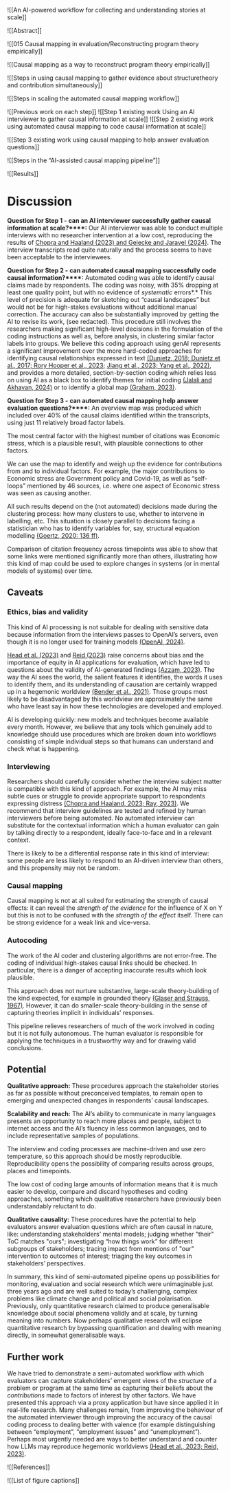 ![[An AI-powered workflow for collecting and understanding stories at scale]]

![[Abstract]]

![[015 Causal mapping in evaluation/Reconstructing program theory empirically]] 

![[Causal mapping as a way to reconstruct program theory empirically]]

![[Steps in using causal mapping to gather evidence about structuretheory and contribution simultaneously]]

![[Steps in scaling the automated causal mapping workflow]] 

![[Previous work on each step]] 
![[Step 1 existing work Using an AI interviewer to gather causal information at scale]]
![[Step 2 existing work using automated causal mapping to code causal information at scale]] 

![[Step 3 existing work using causal mapping to help answer evaluation questions]]

![[Steps in the “AI-assisted causal mapping pipeline”]]

![[Results]] 

# **Discussion** 

**Question for Step 1 -** **can an AI interviewer successfully gather causal information at scale?****:** Our AI interviewer was able to conduct multiple interviews with no researcher intervention at a low cost, reproducing the results of [Chopra and Haaland (2023) and Geiecke and Jaravel (2024)](https://www.zotero.org/google-docs/?nzAgJV). The interview transcripts read quite naturally and the process seems to have been acceptable to the interviewees. 

**Question for Step 2 -** **can automated causal mapping successfully code causal information?****:** Automated coding was able to identify causal claims made by respondents. The coding was noisy, with 35% dropping at least one quality point, but with no evidence of *systematic* errors*.* This level of precision is adequate for sketching out “causal landscapes” but would not be for high-stakes evaluations without additional manual correction. The accuracy can also be substantially improved by getting the AI to revise its work, (see redacted). This procedure still involves the researchers making significant high-level decisions in the formulation of the coding instructions as well as, before analysis, in clustering similar factor labels into groups. We believe this coding approach using genAI represents a significant improvement over the more hard-coded approaches for identifying causal relationships expressed in text [(Dunietz, 2018; Dunietz et al., 2017; Rory Hooper et al., 2023;](https://www.zotero.org/google-docs/?mMCSuK) [Jiang et al., 2023; ](https://www.zotero.org/google-docs/?XePutn)[Yang et al., 2022)](https://www.zotero.org/google-docs/?ForqTu), and provides a more detailed, section-by-section coding which relies less on using AI as a black box to identify themes for initial coding [(Jalali and Akhavan, 2024)](https://www.zotero.org/google-docs/?D1sEVk) or to identify a global map [(Graham, 2023)](https://www.zotero.org/google-docs/?mZeZGN).

**Question for Step 3 -** **can automated causal mapping help answer evaluation questions?****:** An overview map was produced which included over 40% of the causal claims identified within the transcripts, using just 11 relatively broad factor labels. 

The most central factor with the highest number of citations was Economic stress, which is a plausible result, with plausible connections to other factors. 

We can use the map to identify and weigh up the evidence for contributions from and to individual factors. For example, the major contributions to Economic stress are Government policy and Covid-19, as well as “self-loops” mentioned by 46 sources, i.e. where one aspect of Economic stress was seen as causing another. 

All such results depend on the (not automated) decisions made during the clustering process: how many clusters to use, whether to intervene in labelling, etc. This situation is closely parallel to decisions facing a statistician who has to identify variables for, say, structural equation modelling [(Goertz, 2020: 136 ff)](https://www.zotero.org/google-docs/?Eu6HAG). 

Comparison of citation frequency across timepoints was able to show that some links were mentioned significantly more than others, illustrating how this kind of map could be used to explore changes in systems (or in mental models of systems) over time. 

## Caveats

### Ethics, bias and validity

This kind of AI processing is not suitable for dealing with sensitive data because information from the interviews passes to OpenAI’s servers, even though it is no longer used for training models [(OpenAI, 2024)](https://www.zotero.org/google-docs/?EbXseZ). 

[Head et al. (2023)](https://www.zotero.org/google-docs/?vHmYD8) and [Reid (2023)](https://www.zotero.org/google-docs/?mTFDnJ) raise concerns about bias and the importance of equity in AI applications for evaluation, which have led to questions about the validity of AI-generated findings [(Azzam, 2023)](https://www.zotero.org/google-docs/?AszCJK). The way the AI sees the world, the salient features it identifies, the words it uses to identify them, and its understanding of causation are certainly wrapped up in a hegemonic worldview [(Bender et al., 2021)](https://www.zotero.org/google-docs/?7Mxaw6). Those groups most likely to be disadvantaged by this worldview are approximately the same who have least say in how these technologies are developed and employed. 

AI is developing quickly: new models and techniques become available every month. However, we believe that any tools which genuinely add to knowledge should use procedures which are broken down into workflows consisting of simple individual steps so that humans can understand and check what is happening.

### Interviewing

Researchers should carefully consider whether the interview subject matter is compatible with this kind of approach. For example, the AI may miss subtle cues or struggle to provide appropriate support to respondents expressing distress [(Chopra and Haaland, 2023; Ray, 2023)](https://www.zotero.org/google-docs/?0A38Cv). We recommend that interview guidelines are tested and refined by human interviewers before being automated. No automated interview can substitute for the contextual information which a human evaluator can gain by talking directly to a respondent, ideally face-to-face and in a relevant context. 

There is likely to be a differential response rate in this kind of interview: some people are less likely to respond to an AI-driven interview than others, and this propensity may not be random.

### Causal mapping

Causal mapping is not at all suited for estimating the strength of causal effects: it can reveal the *strength of the evidence* for the influence of X on Y but this is not to be confused with the *strength of the effect* itself. There can be strong evidence for a weak link and vice-versa. 

### Autocoding

The work of the AI coder and clustering algorithms are not error-free. The coding of individual high-stakes causal links should be checked. In particular, there is a danger of accepting inaccurate results which look plausible.

This approach does not nurture substantive, large-scale theory-building of the kind expected, for example in grounded theory [(Glaser and Strauss, 1967)](https://www.zotero.org/google-docs/?FwD94y). However, it can do smaller-scale theory-building in the sense of capturing theories implicit in individuals’ responses. 

This pipeline relieves researchers of much of the work involved in coding but it is not fully autonomous. The human evaluator is responsible for applying the techniques in a trustworthy way and for drawing valid conclusions.

## Potential

**Qualitative approach:** These procedures approach the stakeholder stories as far as possible without preconceived templates, to remain open to emerging and unexpected changes in respondents’ causal landscapes. 

**Scalability and reach:** The AI’s ability to communicate in many languages presents an opportunity to reach more places and people, subject to internet access and the AI’s fluency in less common languages, and to include representative samples of populations.

The interview and coding processes are machine-driven and use zero temperature, so this approach should be mostly reproducible. Reproducibility opens the possibility of comparing results across groups, places and timepoints. 

The low cost of coding large amounts of information means that it is much easier to develop, compare and discard hypotheses and coding approaches, something which qualitative researchers have previously been understandably reluctant to do.

**Qualitative causality:** These procedures have the potential to help evaluators answer evaluation questions which are often causal in nature, like: understanding stakeholders' mental models; judging whether "their" ToC matches "ours"; investigating “how things work” for different subgroups of stakeholders; tracing impact from mentions of "our" intervention to outcomes of interest; triaging the key outcomes in stakeholders’ perspectives. 

In summary, this kind of semi-automated pipeline opens up possibilities for monitoring, evaluation and social research which were unimaginable just three years ago and are well suited to today’s challenging, complex problems like climate change and political and social polarisation. Previously, only quantitative research claimed to produce generalisable knowledge about social phenomena validly and at scale, by turning meaning into numbers. Now perhaps qualitative research will eclipse quantitative research by bypassing quantification and dealing with meaning directly, in somewhat generalisable ways. 

## Further work

We have tried to demonstrate a semi-automated workflow with which evaluators can capture stakeholders’ emergent views of the *structure* of a problem or program at the same time as capturing their beliefs about the *contributions* made to factors of interest by other factors. We have presented this approach via a proxy application but have since applied it in real-life research. Many challenges remain, from improving the behaviour of the automated interviewer through improving the accuracy of the causal coding process to dealing better with valence (for example distinguishing between “employment”, “employment issues” and “unemployment”). Perhaps most urgently needed are ways to better understand and counter how LLMs may reproduce hegemonic worldviews [(Head et al., 2023; Reid, 2023)](https://www.zotero.org/google-docs/?lWBvjV).

![[References]]



![[List of figure captions]] 
